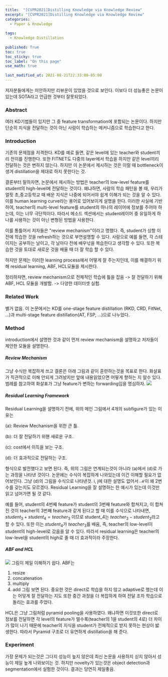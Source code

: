 ```yaml
---
title:  "[CVPR2021]Distilling Knowledge via Knowledge Review"
excerpt: "[CVPR2021]Distilling Knowledge via Knowledge Review"
categories:
  - Paper & Knowledge
  
tags:
  - Knowledge Distillation
 
published: True
toc: true
toc_sticky: true
toc_label: "On this page"
use_math: true
    
last_modified_at: 2021-08-21T22:33:00-05:00
---
```


저자분들에게는 미안하지만 리뷰운이 있었을 것으로 보인다. 이보다 더 성능좋은 논문이 있는데 SOTA라고 언급한 것부터 잘못되었다. 

### Abstract 
여러 KD기법들이 있지만 그 중 feature transformation에 포함되는 논문이다. 하지만 단순히 지식을 전달하는 것이 아닌 사람이 학습하는 메커니즘으로 학습한다고 한다.

### Introduction
기존의 문제점을 저격한다. KD를 예로 들면, 같은 level에 있는 teacher와 student끼리 전이를 진행한다. 또한 FITNET도 다중의 layer에서 학습을 하지만 같은 level끼리 전달하는 것은 변하지 않는다.
하지만 이 논문에서 제시하는 것은 이럴 때 bottleneck이 생겨 distillation을 제대로 하지 못한다는 것. 

결론부터 말하자면, 논문에서 제시하는 방법은 teacher의 low-level feature를 student의 high-level에 전달하는 것이다.
왜냐하면, 사람의 학습 패턴을 볼 때, 우리가 얼핏 초,중고등학교 때 배운 지식은 나중에 되어서야 쉽게 이해가 되는 것을 알 수 있다. 이를 human learning curve라는 용어로 있어보이게 설명을 한다. 
이러한 사실에 기반하여, teacher의 multi-level feature를 student의 하나의 레이어에 정보를 주어야 하는데, 이는 너무 극단적이다. 따라서 메소드 섹션에서는 student레이어 중 유일하게 하나를 사용하는 
것이 아닌 변형된 방법을 사용한다.

이를 통틀어서 저자들은 "review mechanism"이라고 명했다. 즉, student가 상항 이전에 학습한 것을 refresh하는 것으로 부연설명할 수 있다. 사람으로 예를 들면, 각 스테이지는 공부하는 날이고, 
각 날마다 전에 배우넋을 복습한다고 생각할 수 있다. 또한 복습한 것을 토대로 새로운 것을 배울 때 더 잘 학습 할 수 있다.

하지만 문제는 이러한 learning process에서 어떻게 잘 주는지인데, 이를 해결하기 위해 residual learning, ABF, HCL모듈을 제시한다.

정리하자면, review mechanism으로 전체적인 학습에 틀을 잡음 -> 잘 전달하기 위해 ABF, HCL 모듈을 개발함. -> 다양한 데이터셋 실험. 

### Related Work
별거 없음. 이 논문에서는 KD를 one-stage feature distillation (RKD, CRD, FitNet, ...)과 multi-stage feature distillation(AT, FSP, ...)으로 나누었다.  


### Method
introduction에서 설명한 것과 같이 먼저 review mechanism을 설명하고 저자들이 제안한 모듈을 설명한다.
 
##### Review Mechanism
그냥 수식만 복잡하게 쓰고 결론은 아래 그림과 같이 훈련하는것을 목표로 한다. 화살표가 직관적으로 이해 안되게 그려놨지만 앞에 내용읽었으면 어떻게 향하는 지 알수 있다. 범례를 참고하여 화살표가 그냥 feature가 변하는 
forwarding임을 명심하자.
![](/assets/images/2021-08-21-KD_knowledge_review/1.PNG)

##### Residual Learning Framework
Residual Learning을 설명하기 전에, 위의 메인 그림에서 4개의 subfigure가 있는 이유는

(a): Review Mechanism을 위한 큰 틀.

(b): 더 잘 전달하기 위핸 새로운 구조.

(c): cost에서 이득을 보는 구조.

(d): 더 효과적으로 전달하는 구조.

형식으로 발전했다고 보면 된다. 즉, 위의 그림은 연계되는것이 아니라 (a)에서 (d)로 가는 과정을 나타낸 것이다. 
논문에는 수식이 복잡하게 나와있는데 이건 이해할 필요가 없어보인다. 그냥 (d)의 그림을 수식으로 나타낸것. i, j에 대한 설명도 없어서 $\mathcal{M}$이 왜 2변수를 갖는지도 모르겠다. 
Residual Learning을 잘 설명하는 한 예시가 있는데 이것만 읽고 넘어가면 될 것 같다. 

예를 들어, student의 4번째 feature가 student의 3번째 feature와 합쳐지고, 이 합쳐진 것이 teacher의 3번째 feature과 같게 된다고 할 때 이를 수식으로 나타내면,
$student_3 + student_4 = teacher_3$ 이므로 student_4는 $teacher_3 - student_3$라고 할 수 있다. 또한 이는 $student_4$가 $teacher_3$를 배움, 즉, teacher의 low-level이 student의 high-level로 갔음을 알 수 있다.
따라서 residual learning은 teacher의 low-level을 student의 high로 줄 때 더 효과적이라 주장한다. 

##### ABF and HCL
![](/assets/images/2021-08-21-KD_knowledge_review/2.PNG)
그림이 제일 이해하기 쉽다. 
ABF는 
1. resize
2. concatenation
3. multiply
4. add
그림 보면 된다. 중요한 것은 direct로 학습을 하지 않고 adaptive로 했는데 이는 어덯게 잘 전달하는 지도 또한 중간 과정을 더 복잡하게 하여 전달 조차 학습으로 돌리는 효과를 주었다.

HCL은 그냥 그림처럼 pyramid pooling을 사용하였다. 왜냐하면 이것또한 direct로 정보를 전달하면 각 level의 feature가 멀수록(teacher의 1을 student의 4로) 더 차이가 많이 나기 때문에 teacher의 지식을
student가 전체적으로 받지 못하는 현상이 밣생한다. 따라서 Pyramid 구조로 더 유연하게 distillation을 해 준다.


### Experiment
가장 문제가 되는것은 그다지 성능이 높지 않은데 최신 논문을 사용하지 싣지 않아서 성능이 제일 높게 나와보이는 것. 하지만 novelty가 있는것은 object detection과 segmentation에서 실험한 것이다. 결과는 당연히 제일좋음. 
 


 

 




